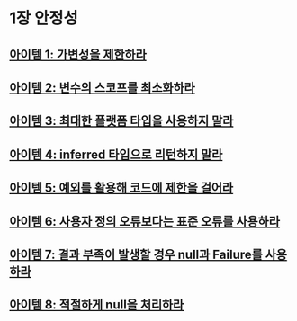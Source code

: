 # 1장 안정성
## [아이템 1: 가변성을 제한하라](./items/아이템%2001%20가변성을%20제한하라.md)
## [아이템 2: 변수의 스코프를 최소화하라](./items/아이템%2002%20변수의%20스코프를%20최소화하라.md)
## [아이템 3: 최대한 플랫폼 타입을 사용하지 말라](./items/아이템%2003%20최대한%20플랫폼%20타입을%20사용하지%20말라.md)
## [아이템 4: inferred 타입으로 리턴하지 말라](./items/아이템%2004%20inferred%20타입으로%20리턴하지%20말라.md)
## [아이템 5: 예외를 활용해 코드에 제한을 걸어라](./items/아이템%2005%20예외를%20활용해%20코드에%20제한을%20걸어라.md)
## [아이템 6: 사용자 정의 오류보다는 표준 오류를 사용하라](./items/%EC%95%84%EC%9D%B4%ED%85%9C%2006%20%EC%82%AC%EC%9A%A9%EC%9E%90%20%EC%A0%95%EC%9D%98%20%EC%98%A4%EB%A5%98%EB%B3%B4%EB%8B%A4%EB%8A%94%20%ED%91%9C%EC%A4%80%20%EC%98%A4%EB%A5%98%EB%A5%BC%20%EC%82%AC%EC%9A%A9%ED%95%98%EB%9D%BC.md)
## [아이템 7: 결과 부족이 발생할 경우 null과 Failure를 사용하라](./items/아이템%2007%20결과%20부족이%20발생할%20경우%20null과%20Failure를%20사용하라.md)
## [아이템 8: 적절하게 null을 처리하라](./items/아이템%2008.%20적절하게%20null을%20처리하라.md)